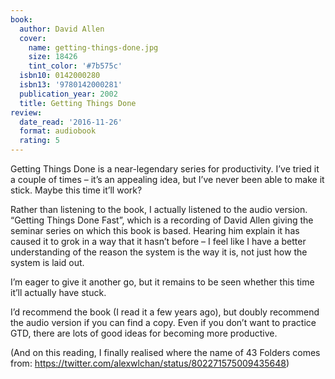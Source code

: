 ```yaml
---
book:
  author: David Allen
  cover:
    name: getting-things-done.jpg
    size: 18426
    tint_color: '#7b575c'
  isbn10: 0142000280
  isbn13: '9780142000281'
  publication_year: 2002
  title: Getting Things Done
review:
  date_read: '2016-11-26'
  format: audiobook
  rating: 5
---
```


Getting Things Done is a near-legendary series for productivity. I’ve tried it a couple of times – it’s an appealing idea, but I’ve never been able to make it stick. Maybe this time it’ll work?

Rather than listening to the book, I actually listened to the audio version. “Getting Things Done Fast”, which is a recording of David Allen giving the seminar series on which this book is based. Hearing him explain it has caused it to grok in a way that it hasn’t before – I feel like I have a better understanding of the reason the system is the way it is, not just how the system is laid out.

I’m eager to give it another go, but it remains to be seen whether this time it’ll actually have stuck.

I’d recommend the book (I read it a few years ago), but doubly recommend the audio version if you can find a copy. Even if you don’t want to practice GTD, there are lots of good ideas for becoming more productive.

(And on this reading, I finally realised where the name of 43 Folders comes from: <https://twitter.com/alexwlchan/status/802271575009435648>)